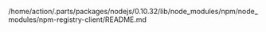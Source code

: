 /home/action/.parts/packages/nodejs/0.10.32/lib/node_modules/npm/node_modules/npm-registry-client/README.md
